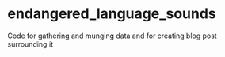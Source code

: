 # endangered_language_sounds
Code for gathering and munging data and for creating blog post surrounding it
